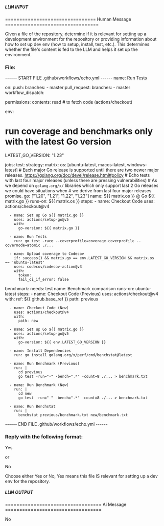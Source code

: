 ##### LLM INPUT #####
================================ Human Message =================================

Given a file of the repository, determine if it is relevant for setting up a development environment for the repository or providing information about how to set up dev env (how to setup, install, test, etc.). This determines whether the file's content is fed to the LLM and helps it set up the environment.

### File:
------ START FILE .github/workflows/echo.yml ------
name: Run Tests

on:
  push:
    branches:
      - master
  pull_request:
    branches:
      - master
  workflow_dispatch:

permissions:
  contents: read #  to fetch code (actions/checkout)

env:
  # run coverage and benchmarks only with the latest Go version
  LATEST_GO_VERSION: "1.23"

jobs:
  test:
    strategy:
      matrix:
        os: [ubuntu-latest, macos-latest, windows-latest]
        # Each major Go release is supported until there are two newer major releases. https://golang.org/doc/devel/release.html#policy
        # Echo tests with last four major releases (unless there are pressing vulnerabilities)
        # As we depend on `golang.org/x/` libraries which only support last 2 Go releases we could have situations when
        # we derive from last four major releases promise.
        go: ["1.20", "1.21", "1.22", "1.23"]
    name: ${{ matrix.os }} @ Go ${{ matrix.go }}
    runs-on: ${{ matrix.os }}
    steps:
      - name: Checkout Code
        uses: actions/checkout@v4

      - name: Set up Go ${{ matrix.go }}
        uses: actions/setup-go@v5
        with:
          go-version: ${{ matrix.go }}

      - name: Run Tests
        run: go test -race --coverprofile=coverage.coverprofile --covermode=atomic ./...

      - name: Upload coverage to Codecov
        if: success() && matrix.go == env.LATEST_GO_VERSION && matrix.os == 'ubuntu-latest'
        uses: codecov/codecov-action@v3
        with:
          token:
          fail_ci_if_error: false

  benchmark:
    needs: test
    name: Benchmark comparison
    runs-on: ubuntu-latest
    steps:
      - name: Checkout Code (Previous)
        uses: actions/checkout@v4
        with:
          ref: ${{ github.base_ref }}
          path: previous

      - name: Checkout Code (New)
        uses: actions/checkout@v4
        with:
          path: new

      - name: Set up Go ${{ matrix.go }}
        uses: actions/setup-go@v5
        with:
          go-version: ${{ env.LATEST_GO_VERSION }}

      - name: Install Dependencies
        run: go install golang.org/x/perf/cmd/benchstat@latest

      - name: Run Benchmark (Previous)
        run: |
          cd previous
          go test -run="-" -bench=".*" -count=8 ./... > benchmark.txt

      - name: Run Benchmark (New)
        run: |
          cd new
          go test -run="-" -bench=".*" -count=8 ./... > benchmark.txt

      - name: Run Benchstat
        run: |
          benchstat previous/benchmark.txt new/benchmark.txt

------ END FILE .github/workflows/echo.yml ------

### Reply with the following format:

<rel>Yes</rel>

or

<rel>No</rel>

Choose either Yes or No, Yes means this file IS relevant for setting up a dev env for the repository.

##### LLM OUTPUT #####
================================== Ai Message ==================================

<rel>No</rel>